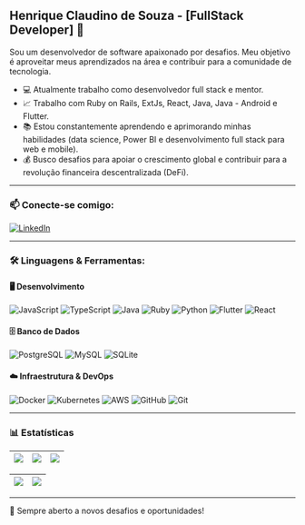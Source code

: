 ## Henrique Claudino de Souza - [FullStack Developer] 👋

Sou um desenvolvedor de software apaixonado por desafios. Meu objetivo é aproveitar meus aprendizados na área e contribuir para a comunidade de tecnologia.

- 💻 Atualmente trabalho como desenvolvedor full stack e mentor.
- 📈 Trabalho com Ruby on Rails, ExtJs, React, Java, Java - Android e Flutter.
- 📚 Estou constantemente aprendendo e aprimorando minhas habilidades (data science, Power BI e desenvolvimento full stack para web e mobile).
- 💰 Busco desafios para apoiar o crescimento global e contribuir para a revolução financeira descentralizada (DeFi).

---

### 📫 Conecte-se comigo:

[![LinkedIn](https://img.shields.io/badge/LinkedIn-%230077B5.svg?style=for-the-badge&logo=linkedin&logoColor=white)](https://www.linkedin.com/in/henrique-claudino-de-souza-65a6a287)

---

### 🛠️ Linguagens & Ferramentas:

#### 🖥️ Desenvolvimento
![JavaScript](https://img.shields.io/badge/JavaScript-%23F7DF1E.svg?style=for-the-badge&logo=javascript&logoColor=black)
![TypeScript](https://img.shields.io/badge/TypeScript-%23007ACC.svg?style=for-the-badge&logo=typescript&logoColor=white)
![Java](https://img.shields.io/badge/Java-%23ED8B00.svg?style=for-the-badge&logo=openjdk&logoColor=white)
![Ruby](https://img.shields.io/badge/Ruby-%23CC342D.svg?style=for-the-badge&logo=ruby&logoColor=white)
![Python](https://img.shields.io/badge/Python-%233776AB.svg?style=for-the-badge&logo=python&logoColor=white)
![Flutter](https://img.shields.io/badge/Flutter-%2302569B.svg?style=for-the-badge&logo=flutter&logoColor=white)
![React](https://img.shields.io/badge/React-%2361DAFB.svg?style=for-the-badge&logo=react&logoColor=black)

#### 🗄️ Banco de Dados
![PostgreSQL](https://img.shields.io/badge/PostgreSQL-%23336791.svg?style=for-the-badge&logo=postgresql&logoColor=white)
![MySQL](https://img.shields.io/badge/MySQL-%234479A1.svg?style=for-the-badge&logo=mysql&logoColor=white)
![SQLite](https://img.shields.io/badge/SQLite-%23003B57.svg?style=for-the-badge&logo=sqlite&logoColor=white)

#### ☁️ Infraestrutura & DevOps
![Docker](https://img.shields.io/badge/Docker-%232496ED.svg?style=for-the-badge&logo=docker&logoColor=white)
![Kubernetes](https://img.shields.io/badge/Kubernetes-%23326CE5.svg?style=for-the-badge&logo=kubernetes&logoColor=white)
![AWS](https://img.shields.io/badge/AWS-%23232F3E.svg?style=for-the-badge&logo=amazonaws&logoColor=white)
![GitHub](https://img.shields.io/badge/GitHub-%23181717.svg?style=for-the-badge&logo=github&logoColor=white)
![Git](https://img.shields.io/badge/Git-%23F05032.svg?style=for-the-badge&logo=git&logoColor=white)

---

### 📊 Estatísticas

| ![](http://github-profile-summary-cards.vercel.app/api/cards/stats?username=tecnosouza&theme=github_dark) | ![](http://github-profile-summary-cards.vercel.app/api/cards/repos-per-language?username=tecnosouza&hide=Html&theme=github_dark) | ![](http://github-profile-summary-cards.vercel.app/api/cards/most-commit-language?username=tecnosouza&theme=github_dark) |
| :-: | :-: | :-: |

| ![](http://github-profile-summary-cards.vercel.app/api/cards/profile-details?username=tecnosouza&theme=github_dark) | ![](https://github-readme-streak-stats.herokuapp.com/?user=tecnosouza&hide_border=true&date_format=M%20j%5B%2C%20Y%5D&background=2D3742&stroke=2D3742&ring=6bbbca&fire=6bbbca&currStreakNum=fff&sideNums=6bbbca&currStreakLabel=6bbbca&sideLabels=fff&dates=fff) |
| :-: | :-: |

---

🚀 Sempre aberto a novos desafios e oportunidades!


<!--
**Tecnosouza/Tecnosouza** is a ✨ _special_ ✨ repository because its `README.md` (this file) appears on your GitHub profile.

Here are some ideas to get you started:

- 🔭 I’m currently working on ...
- 🌱 I’m currently learning ...
- 👯 I’m looking to collaborate on ...
- 🤔 I’m looking for help with ...
- 💬 Ask me about ...
- 📫 How to reach me: ...
- 😄 Pronouns: ...
- ⚡ Fun fact: ...
-->
